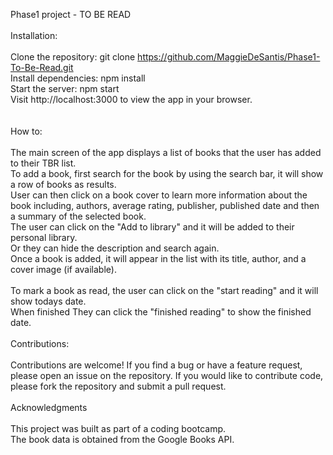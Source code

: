 Phase1 project - TO BE READ<br><br>
Installation:
<br><br>
Clone the repository: git clone https://github.com/MaggieDeSantis/Phase1-To-Be-Read.git <br>
Install dependencies: npm install<br>
Start the server: npm start<br>
Visit http://localhost:3000 to view the app in your browser.<br>
<br><br>
How to: 
<br><br>
The main screen of the app displays a list of books that the user has added to their TBR list. <br>
To add a book, first search for the book by using the search bar, it will show a row of books as results.<br> 
User can then click on a book cover to learn more information about the book including, authors, average rating, publisher, published date and then a summary of the selected book.<br>
The user can click on the "Add to library" and it will be added to their personal library. <br>
Or they can hide the description and search again. <br>
Once a book is added, it will appear in the list with its title, author, and a cover image (if available).<br>
<br>
To mark a book as read, the user can click on the "start reading" and it will show todays date. <br> When finished They can click the "finished reading" to show the finished date. 
<br><br>
Contributions: 
<br><br>
Contributions are welcome! If you find a bug or have a feature request, please open an issue on the repository. If you would like to contribute code, please fork the repository and submit a pull request.
<br><br>
Acknowledgments<br><br>
This project was built as part of a coding bootcamp.<br>
The book data is obtained from the Google Books API.
